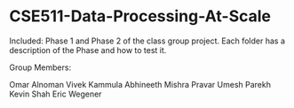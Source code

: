 # CSE511-Data-Processing-At-Scale

Included: Phase 1 and Phase 2 of the class group project. 
Each folder has a description of the Phase and how to test it.

Group Members:

Omar Alnoman
Vivek Kammula
Abhineeth Mishra
Pravar Umesh Parekh
Kevin Shah
Eric Wegener
